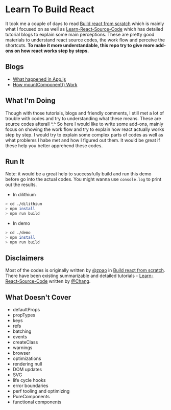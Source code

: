 # Learn To Build React

It took me a couple of days to read [Build react from scratch](https://github.com/zpao/building-react-from-scratch) which is mainly what I focused on as well as [Learn-React-Source-Code](https://github.com/cyan33/learn-react-source-code) which has detailed tutorial blogs to explain some main perceptions. These are pretty good materials to understand react source codes, the work flow and perceive the shortcuts. **To make it more understandable, this repo try to give more add-ons on how react works step by steps.**

## Blogs
* [What happened in App.js](blogs/what-happened-in-App-js.md)
* [How mountComponent() Work](blogs/how-mountComponent-work.md)
 
## What I'm Doing
Though with those tutorials, blogs and friendly comments, I still met a lot of trouble with codes and try to understanding what these means. These are source codes afterall ^.^
So here I would like to write some add-ons, mainly focus on showing the work flow and try to explain how react actually works step by step. I would try to explain some complex parts of codes as well as what problems I habe met and how I figured out them. It would be great if these help you better apprehend these codes.

## Run It

Note: it would be a great help to successfully build and run this demo before go into the actual codes. You might wanna use `console.log` to print out the results.

* In dilithium
```sh
> cd ./dilithium
> npm install
> npm run build
```
* In demo
```sh
> cd ./demo
> npm install
> npm run build
```

## Disclaimers
Most of the codes is originally written by [@zpao](https://github.com/zpao) in [Build react from scratch](https://github.com/zpao/building-react-from-scratch). There have been existing summarizable and detailed tutorials - [Learn-React-Source-Code](https://dragonforker.github.io/learn-react-source-code/) written by [@Chang](https://github.com/cyan33/).

## What Doesn't Cover

* defaultProps
* propTypes
* keys
* refs
* batching
* events
* createClass
* warnings
* browser
* optimizations
* rendering null
* DOM updates
* SVG
* life cycle hooks
* error boundaries
* perf tooling and optimizing
* PureComponents
* functional components




